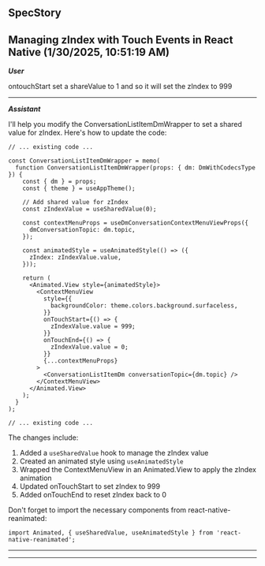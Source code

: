 ## SpecStory

## Managing zIndex with Touch Events in React Native (1/30/2025, 10:51:19 AM)

_**User**_

ontouchStart set a shareValue to 1 and so it will set the zIndex to 999

---

_**Assistant**_

I'll help you modify the ConversationListItemDmWrapper to set a shared value for zIndex. Here's how to update the code:

```typescript:features/conversation-list/conversation-list.screen.tsx
// ... existing code ...

const ConversationListItemDmWrapper = memo(
  function ConversationListItemDmWrapper(props: { dm: DmWithCodecsType }) {
    const { dm } = props;
    const { theme } = useAppTheme();
    
    // Add shared value for zIndex
    const zIndexValue = useSharedValue(0);

    const contextMenuProps = useDmConversationContextMenuViewProps({
      dmConversationTopic: dm.topic,
    });

    const animatedStyle = useAnimatedStyle(() => ({
      zIndex: zIndexValue.value,
    }));

    return (
      <Animated.View style={animatedStyle}>
        <ContextMenuView
          style={{
            backgroundColor: theme.colors.background.surfaceless,
          }}
          onTouchStart={() => {
            zIndexValue.value = 999;
          }}
          onTouchEnd={() => {
            zIndexValue.value = 0;
          }}
          {...contextMenuProps}
        >
          <ConversationListItemDm conversationTopic={dm.topic} />
        </ContextMenuView>
      </Animated.View>
    );
  }
);

// ... existing code ...
```

The changes include:
1. Added a `useSharedValue` hook to manage the zIndex value
2. Created an animated style using `useAnimatedStyle`
3. Wrapped the ContextMenuView in an Animated.View to apply the zIndex animation
4. Updated onTouchStart to set zIndex to 999
5. Added onTouchEnd to reset zIndex back to 0

Don't forget to import the necessary components from react-native-reanimated:

```typescript:features/conversation-list/conversation-list.screen.tsx
import Animated, { useSharedValue, useAnimatedStyle } from 'react-native-reanimated';
```

---



---

